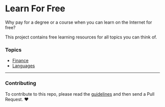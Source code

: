 # Learn For Free

Why pay for a degree or a course when you can learn on the Internet for free? 

This project contains free learning resources for all topics you can think of.

### Topics

* [Finance](finance.md)
* [Languages](languages.md)

------

### Contributing

To contribute to this repo, please read the [guidelines](CONTRIBUTING.md) and then send a Pull Request. ❤️
